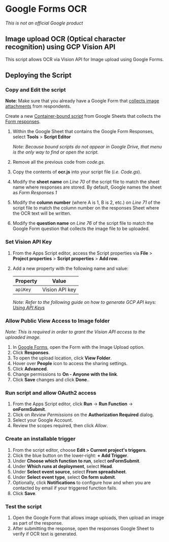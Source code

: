 # Google Forms OCR

_This is not an official Google product_

## Image upload OCR (Optical character recognition) using GCP Vision API

This script allows OCR via Vision API for Image upload using Google Forms.

## Deploying the Script

### Copy and Edit the script

**Note**: Make sure that you already have a Google Form that [collects image attachments](https://support.google.com/a/users/answer/9308632?hl=en) from respondents.

Create a new [Container-bound script](https://developers.google.com/apps-script/guides/bound) from Google Sheets that collects the [Form responses](https://support.google.com/docs/answer/139706?hl=en#spreadsheet).

1.  Within the Google Sheet that contains the Google Form Responses, select **Tools** > **Script Editor**

    _Note: Because bound scripts do not appear in Google Drive, that menu is the only way to find or open the script._

1.  Remove all the previous code from _code.gs_.
1.  Copy the contents of **ocr.js** into your script file (_i.e. Code.gs_).
1.  Modify the **sheet name** on _Line 70_ of the script file to match the sheet name where responses are stored. By default, Google names the sheet as _Form Responses 1_
1.  Modify the **column number** (where A is 1, B is 2, etc.) on _Line 71_ of the script file to match the column number on the responses Sheet where the OCR text will be written.
1.  Modify the **question name** on _Line 76_ of the script file to match the Google Form question that collects the image file to be uploaded.

### Set Vision API Key

1.  From the Apps Script editor, access the Script properties via **File** > **Project properties** > **Script properties** > **Add row**.
1.  Add a new property with the following name and value:

    | Property | Value          |
    | -------- | -------------- |
    | `apiKey` | Vision API key |

    _Note: Refer to the following guide on how to generate GCP API keys: [Using API Keys](https://cloud.google.com/docs/authentication/api-keys?hl=en)_

### Allow Public View Access to Image folder

_Note: This is required in order to grant the Vision API access to the uploaded image._

1.  In [Google Forms](https://forms.google.com/), open the Form with the Image Upload option.
1.  Click **Responses**.
1.  To open the upload location, click **View Folder**.
1.  Hover over **People** icon to access the sharing settings.
1.  Click **Advanced**.
1.  Change permissions to **On - Anyone with the link**.
1.  Click **Save** changes and click **Done**..

### Run script and allow OAuth2 access

1.  From the Apps Script editor, click **Run** ->
    **Run Function** -> **onFormSubmit**.
1.  Click on _Review Permissions_ on the **Authorization Required** dialog.
1.  Select your Google Account.
1.  Review the scopes required, then click _Allow_.

### Create an installable trigger

1. From the script editor, choose **Edit > Current project's triggers**.
1. Click the blue button on the lower-right: **+ Add Trigger**.
1. Under **Choose which function to run**, select **onFormSubmit**.
1. Under **Which runs at deployment**, select **Head**.
1. Under **Select event source**, select **From spreadsheet**.
1. Under **Select event type**, select **On form submit**.
1. Optionally, click **Notifications** to configure how and when you are contacted by email if your triggered function fails.
1. Click **Save**.

### Test the script

1. Open the Google Form that allows image uploads, then upload an image as part of the response.
1. After submitting the response, open the responses Google Sheet to verify if OCR text is generated.

